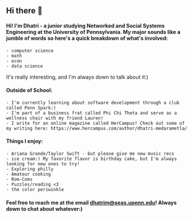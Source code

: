 ## Hi there 👋

#### Hi! I'm Dhatri - a junior studying Networked and Social Systems Engineering at the University of Pennsylvania. My major sounds like a jumble of words so here's a quick breakdown of what's involved: 

    - computer science
    - math
    - econ
    - data science

It's really interesting, and I'm always down to talk about it:)

#### **Outside of School:**
    - I'm currently learning about software development through a club called Penn Spark:)
    - I'm part of a business frat called Phi Chi Theta and serve as a wellness chair with my friend Lauren!
    - I write for an online magazine called HerCampus! Check out some of my writing here: https://www.hercampus.com/author/dhatri-medarametla/

#### **Things I enjoy:**
    - Ariana Grande/Taylor Swift - but please give me new music recs
    - ice cream:) My favorite flavor is birthday cake, but I'm always looking for new ones to try!
    - Exploring philly 
    - Amateur cooking
    - Rom-Coms
    - Puzzles/reading <3
    - the color periwinkle

#### Feel free to reach me at the email **dhatrim@seas.upenn.edu**! Always down to chat about whatever:)
